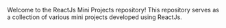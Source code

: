 Welcome to the ReactJs Mini Projects repository! This repository serves as a collection of various mini projects developed using ReactJs.
